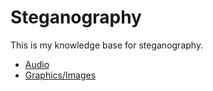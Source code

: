 # Steganography


This is my knowledge base for steganography.

- [Audio](./audio/index.md)
- [Graphics/Images](./graphics/index.md)
